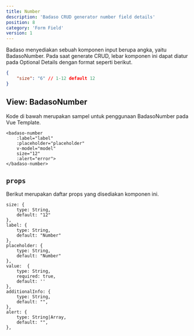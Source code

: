```yaml
---
title: Number
description: 'Badaso CRUD generator number field details'
position: 8
category: 'Form Field'
version: 1
---
```


Badaso menyediakan sebuah komponen input berupa angka, yaitu BadasoNumber. Pada saat generate CRUD, lebar komponen ini dapat diatur pada Optional Details dengan format seperti berikut.

```json
{
    "size": "6" // 1-12 default 12
}
```

## View: BadasoNumber

Kode di bawah merupakan sampel untuk penggunaan BadasoNumber pada Vue Template.


```vue
<badaso-number
    :label="label"
    :placeholder="placeholder"
    v-model="model"
    size="12"
    :alert="error">
</badaso-number>
```

## `props`

Berikut merupakan daftar props yang disediakan komponen ini.

```
size: {
    type: String,
    default: "12"
},
label: {
    type: String,
    default: "Number"
},
placeholder: {
    type: String,
    default: "Number"
},
value:  {
    type: String,
    required: true,
    default: ''
},
additionalInfo: {
    type: String,
    default: "",
},
alert: {
    type: String|Array,
    default: "",
},
```